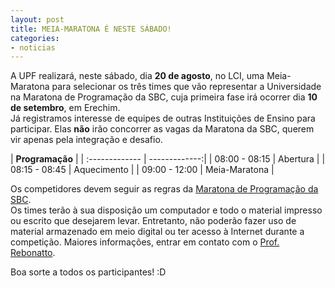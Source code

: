 ```yaml
---
layout: post
title: MEIA-MARATONA É NESTE SÁBADO!
categories:
- noticias
---
```



A UPF realizará, neste sábado, dia **20 de agosto**, no LCI, uma Meia-Maratona para selecionar 
os três times que vão representar a Universidade na Maratona de Programação da SBC, cuja primeira fase
irá ocorrer dia **10 de setembro**, em Erechim.  
Já registramos interesse de equipes de outras Instituições de Ensino para participar. 
Elas **não** irão concorrer as vagas da Maratona da SBC, querem vir apenas pela integração e desafio.

|         **Programação**        |
| :------------- | -------------:|
| 08:00 - 08:15  | Abertura      |
| 08:15 - 08:45  | Aquecimento   |
| 09:00 - 12:00  | Meia-Maratona |


Os competidores devem seguir as regras da [Maratona de Programação da SBC]("http://maratona.ime.usp.br/").  
Os times terão à sua disposição um computador e todo o material impresso ou escrito que desejarem levar. 
Entretanto, não poderão fazer uso de material armazenado em meio digital ou ter acesso à Internet durante a competição.
Maiores informações, entrar em contato com o [Prof. Rebonatto](/images/mtr.png).

Boa sorte a todos os participantes! :D
